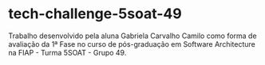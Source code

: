 # tech-challenge-5soat-49
Trabalho desenvolvido pela aluna Gabriela Carvalho Camilo como forma de avaliação da 1ª Fase no curso de pós-graduação em Software Architecture na FIAP - Turma 5SOAT - Grupo 49.
